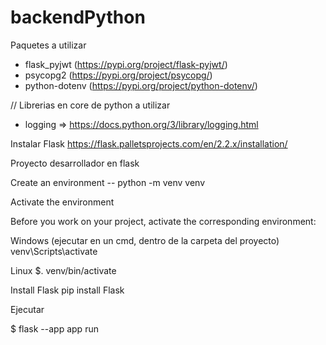 # backendPython

Paquetes a utilizar

- flask_pyjwt (https://pypi.org/project/flask-pyjwt/)
- psycopg2 (https://pypi.org/project/psycopg/)
- python-dotenv (https://pypi.org/project/python-dotenv/)

// Librerias en core de python a utilizar

- logging => https://docs.python.org/3/library/logging.html

Instalar Flask
https://flask.palletsprojects.com/en/2.2.x/installation/

Proyecto desarrollador en flask

Create an environment
-- python -m venv venv

Activate the environment

Before you work on your project, activate the corresponding environment:

Windows (ejecutar en un cmd, dentro de la carpeta del proyecto)
venv\Scripts\activate

Linux
$. venv/bin/activate

Install Flask
pip install Flask

Ejecutar

$ flask --app app run
